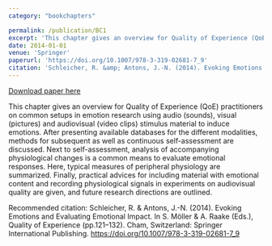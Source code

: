 ```yaml
---
category: "bookchapters"

permalink: /publication/BC1
excerpt: 'This chapter gives an overview for Quality of Experience (QoE) practitioners on common setups in emotion research using audio (sounds), visual (pictures) and audiovisual (video clips) stimulus material to induce emotions. After presenting available databases for the different modalities, methods for subsequent as well as continuous self-assessment are discussed. Next to self-assessment, analysis of accompanying physiological changes is a common means to evaluate emotional responses. Here, typical measures of peripheral physiology are summarized. Finally, practical advices for including material with emotional content and recording physiological signals in experiments on audiovisual quality are given, and future research directions are outlined.'
date: 2014-01-01
venue: 'Springer'
paperurl: 'https://doi.org/10.1007/978-3-319-02681-7_9'
citation: 'Schleicher, R. &amp; Antons, J.-N. (2014). Evoking Emotions and Evaluating Emotional Impact. In S. Möller &amp; A. Raake (Eds.), Quality of Experience (pp.121–132). Cham, Switzerland: Springer International Publishing. https://doi.org/10.1007/978-3-319-02681-7_9'
---
```


<a href='https://doi.org/10.1007/978-3-319-02681-7_9'>Download paper here</a>

This chapter gives an overview for Quality of Experience (QoE) practitioners on common setups in emotion research using audio (sounds), visual (pictures) and audiovisual (video clips) stimulus material to induce emotions. After presenting available databases for the different modalities, methods for subsequent as well as continuous self-assessment are discussed. Next to self-assessment, analysis of accompanying physiological changes is a common means to evaluate emotional responses. Here, typical measures of peripheral physiology are summarized. Finally, practical advices for including material with emotional content and recording physiological signals in experiments on audiovisual quality are given, and future research directions are outlined.

Recommended citation: Schleicher, R. & Antons, J.-N. (2014). Evoking Emotions and Evaluating Emotional Impact. In S. Möller & A. Raake (Eds.), Quality of Experience (pp.121–132). Cham, Switzerland: Springer International Publishing. https://doi.org/10.1007/978-3-319-02681-7_9
